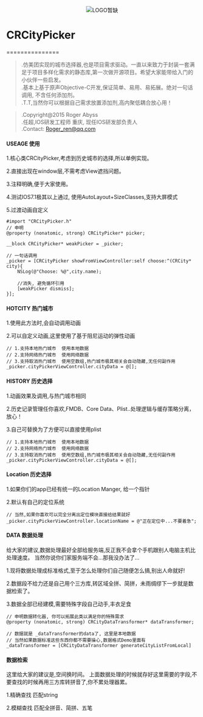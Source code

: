 <p align="center" >
  <img src="" alt="LOGO暂缺" title="LOGO暂缺">
</p>

# CRCityPicker

===============
>.仿美团实现的城市选择器,也是项目需求驱动。一直以来致力于封装一套满足于项目多样化需求的静态库,第一次做开源项目。希望大家能带给入门的小伙伴一些启发。<br />
>.基本上基于原声Objective-C开发,保证简单、易用、易拓展。绝对一句话调用, 不含任何添加剂。<br />
>.T.T,当然你可以根据自己需求放置添加剂,高内聚低耦合放心用！<br />
    
>.Copyright@2015 Roger Abyss<br />
>.任超,IOS研发工程师     重庆, 现任IOS研发部负责人<br />
>.Contact: Roger_ren@qq.com<br />


#### USEAGE 使用

1.核心类CRCityPicker,考虑到历史城市的选择,所以单例实现。

2.直接出现在window层,不需考虑View遮挡问题。

3.注释明确,便于大家使用。

4.测试IOS7.1极其以上通过, 使用AutoLayout+SizeClasses,支持大屏模式

5.过渡动画自定义

    #import "CRCityPicker.h"
    // 申明
    @property (nonatomic, strong) CRCityPicker* picker;
    
    __block CRCityPicker* weakPicker = _picker;
    
    // 一句话调用
    _picker = [CRCityPicker showFromViewController:self choose:^(CRCity* city){
        NSLog(@"Choose: %@",city.name);
        
        //消失, 避免循环引用  
        [weakPicker dismiss];
    }];
    
    
#### HOTCITY 热门城市

1.使用此方法时,会自动调用动画

2.可以自定义动画,这里使用了基于阻尼运动的弹性动画

    // 1.支持本地热门城市  使用本地数据
    // 2.支持网络热门城市  使用网络数据
    // 3.支持取消热门城市  使用空数组,热门城市极其相关会自动隐藏,无任何副作用
    _picker.cityPickerViewController.cityData = @[];

#### HISTORY 历史选择

1.动画效果及调用,与热门城市相同

2.历史记录管理任你喜欢,FMDB、Core Data、Plist..处理逻辑与缓存策略分离，放心！

3.自己可替换为了方便可以直接使用plist

    // 1.支持本地热门城市  使用本地数据
    // 2.支持网络热门城市  使用网络数据
    // 3.支持取消热门城市  使用空数组,热门城市极其相关会自动隐藏,无任何副作用
    _picker.cityPickerViewController.cityData = @[];


#### Location 历史选择

1.如果你们的app已经有统一的Location Manger, 给一个指针

2.默认有自己的定位系统

    // 当然,如果你喜欢可以完全分离出定位模块直接给结果就好
    _picker.cityPickerViewController.locationName = @"正在定位中...不要着急";



#### DATA 数据处理

给大家的建议,数据处理最好全部给服务端,反正我不会拿个手机跟别人电脑主机比处理速度。
当然你说你们家服务端不会...那我没办法了...

1.现将数据处理成标准格式,至于怎么处理你们自己随便怎么搞,别出人命就好!

2.数据段不给力还是自己用个三方库,转区域全拼、简拼，未雨绸缪下一步就是数据检索了。

3.数据全部已经建模,需要特殊字段自己动手,丰衣足食

    // 申明数据转化器, 你可以拓展此类以满足你的特殊需求
    @property (nonatomic, strong) CRCityDataTransformer* dataTransformer;
  
    // 数据就是 _dataTransformer的data了, 这里是本地数据
    // 当然如果数据标准这些东西你都不需要操心,数据格式Demo里面有
    _dataTransformer = [CRCityDataTransformer generateCityListFromLocal]


#### 数据检索

这里给大家的建议是,空间换时间。
上面数据处理的时候就存好这里需要的字段,不要查找的时候再用三方库转拼音了,你不累处理器累。

1.精确查找    匹配string

2.模糊查找    匹配全拼音、简拼、五笔
